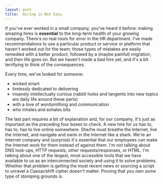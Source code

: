 ```yaml
---
layout: post
title:  Hiring is Not Easy
---
```


If you've ever worked in a small company, you've heard it before: making amazing hires is **essential** to the long-term health of your growing company. There's no real room for error in the HR department. I've made recommendations to use a particular product or service or platform that haven't worked out for the team; those types of mistakes are easily remedied with a better product, followed by a (maybe painful) migration, and then life goes on. But we haven't made a bad hire yet, and it's a bit terrifying to think of the consequences.

Every time, we've looked for someone:

 * wicked smart
 * tirelessly dedicated to delivering
 * insanely intellectually curious (rabbit holes and tangents into new topics are daily life around these parts)
 * with a love of wordsmithing and communication
 * who inhales and exhales bits

The last part requires a bit of explanation and, for our company, it's just as important as the preceding four boxes to check. A new hire for us has to, has to, has to live online somewhere. She/he must breathe the Internet, live the Internet, and navigate and swim in the Internet like a shark. We're an Internet company and (surprise) it's essential that our employees can make the Internet work for them instead of against them. I'm not talking about DNS look-ups, HTTP requests, other requests/responses, or HTML. I'm talking about one of the largest, most accessible tools that we have available to us as an interconnected society and using it to solve problems. Whether that problem is getting the most recent news or sourcing a script to unravel a Caesar/shift cipher doesn't matter. Proving that you own *some* type of stomping grounds is.